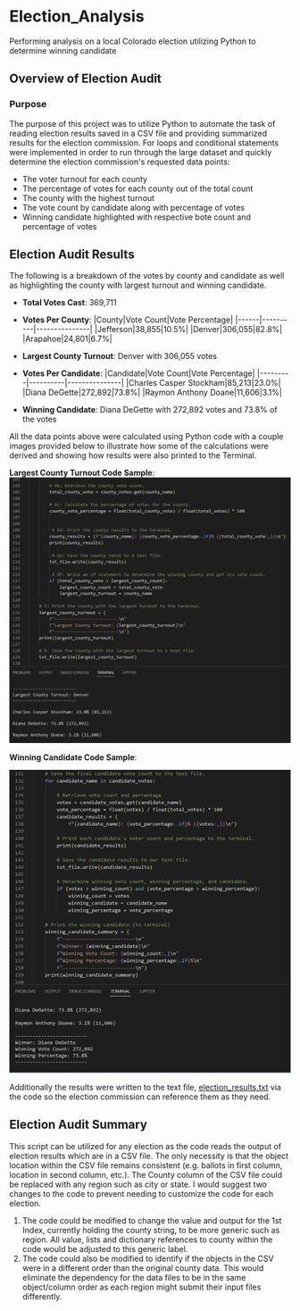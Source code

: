 # Election_Analysis
Performing analysis on a local Colorado election utilizing Python to determine winning candidate

## Overview of Election Audit
### Purpose
The purpose of this project was to utilize Python to automate the task of reading election results saved in a CSV file and providing summarized results for the election commission.  For loops and conditional statements were implemented in order to run through the large dataset and quickly determine the election commission's requested data points:

* The voter turnout for each county 
* The percentage of votes for each county out of the total count
* The county with the highest turnout
* The vote count by candidate along with percentage of votes
* Winning candidate highlighted with respective bote count and percentage of votes

## Election Audit Results
The following is a breakdown of the votes by county and candidate as well as highlighting the county with largest turnout and winning candidate.

* **Total Votes Cast**: 369,711

* **Votes Per County**:
	|County|Vote Count|Vote Percentage|
	|------|----------|---------------|
	|Jefferson|38,855|10.5%|
	|Denver|306,055|82.8%|
	|Arapahoe|24,801|6.7%|

* **Largest County Turnout**: Denver with 306,055 votes

* **Votes Per Candidate**:
	|Candidate|Vote Count|Vote Percentage|
	|---------|----------|---------------|
	|Charles Casper Stockham|85,213|23.0%|
	|Diana DeGette|272,892|73.8%|
	|Raymon Anthony Doane|11,606|3.1%|

* **Winning Candidate**: Diana DeGette with 272,892 votes and 73.8% of the votes

All the data points above were calculated using Python code with a couple images provided below to illustrate how some of the calculations were derived and showing how results were also printed to the Terminal.

**Largest County Turnout Code Sample**:
![Largest_County_Turnout_Calc_Sample.png](https://github.com/dschul01/Election_Analysis/blob/main/Resources/Largest_County_Turnout_Calc_Sample.png)

**Winning Candidate Code Sample**:

![Winning_Candidate_Calc_Sample.png](https://github.com/dschul01/Election_Analysis/blob/main/Resources/Winning_Candidate_Calc_Sample.png)

Additionally the results were written to the text file, [election_results.txt](https://github.com/dschul01/Election_Analysis/blob/main/Analysis/election_results.txt) via the code so the election commission can reference them as they need.

## Election Audit Summary
This script can be utilized for any election as the code reads the output of election results which are in a CSV file.  The only necessity is that the object location within the CSV file remains consistent (e.g. ballots in first column, location in second column, etc.). The County column of the CSV file could be replaced with any region such as city or state.  I would suggest two changes to the code to prevent needing to customize the code for each election.
1. The code could be modified to change the value and output for the 1st Index, currently holding the county string, to be more generic such as region.  All value, lists and dictionary references to county within the code would be adjusted to this generic label.
2. The code could also be modified to identify if the objects in the CSV were in a different order than the original county data.  This would eliminate the dependency for the data files to be in the same object/column order as each region might submit their input files differently.  

